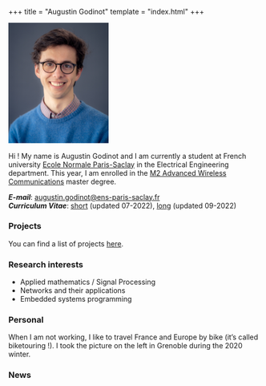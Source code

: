 +++
title = "Augustin Godinot"
template = "index.html"
+++

<img src="images/portrait.jpg" width="200" class="profile-picture">

Hi ! My name is Augustin Godinot and I am currently a student at French university [Ecole Normale Paris-Saclay](https://ens-paris-sacaly.fr) in the Electrical Engineering department.
This year, I am enrolled in the [M2 Advanced Wireless Communications](https://www.universite-paris-saclay.fr/formation/master/electronique-energie-electrique-automatique/m2-advanced-wireless-communications-systems) master degree.

***E-mail***: [augustin.godinot@ens-paris-saclay.fr](maito:augustin.godinot@ens-paris-saclay.fr) <br>
***Curriculum Vitae***: [short](CV/short.pdf) (updated 07-2022), [long](CV/long.pdf) (updated 09-2022)

### Projects
You can find a list of projects [here](/projects).

### Research interests
* Applied mathematics / Signal Processing
* Networks and their applications
* Embedded systems programming

### Personal
When I am not working, I like to travel France and Europe by bike (it’s called biketouring !).
I took the picture on the left in Grenoble during the 2020 winter.


### News
